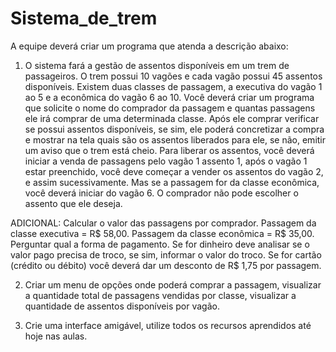 # Sistema_de_trem


A equipe deverá criar um programa que atenda a descrição abaixo:
1) O sistema fará a gestão de assentos disponíveis em um trem de passageiros. O trem possui 10 vagões e cada vagão possui 45 assentos disponíveis. Existem duas classes de passagem, a executiva do vagão 1 ao 5 e a econômica do vagão 6 ao 10. Você deverá criar um programa que solicite o nome do comprador da passagem e quantas passagens ele irá comprar de uma determinada classe. Após ele comprar verificar se possui assentos disponíveis, se sim, ele poderá concretizar a compra e mostrar na tela quais são os assentos liberados para ele, se não, emitir um aviso que o trem está cheio. Para liberar os assentos, você deverá iniciar a venda de passagens pelo vagão 1 assento 1, após o vagão 1 estar preenchido, você deve começar a vender os assentos do vagão 2, e assim sucessivamente. Mas se a passagem for da classe econômica, você deverá iniciar do vagão 6. O comprador não pode escolher o assento que ele deseja.

ADICIONAL:
Calcular o valor das passagens por comprador. Passagem da classe executiva = R$ 58,00. Passagem da classe econômica = R$ 35,00. Perguntar qual a forma de pagamento. Se for dinheiro deve analisar se o valor pago precisa de troco, se sim, informar o valor do troco. Se for cartão (crédito ou débito) você deverá dar um desconto de R$ 1,75 por passagem.

2) Criar um menu de opções onde poderá comprar a passagem, visualizar a quantidade total de passagens vendidas por classe, visualizar a quantidade de assentos disponíveis por vagão.

3) Crie uma interface amigável, utilize todos os recursos aprendidos até hoje nas aulas.
